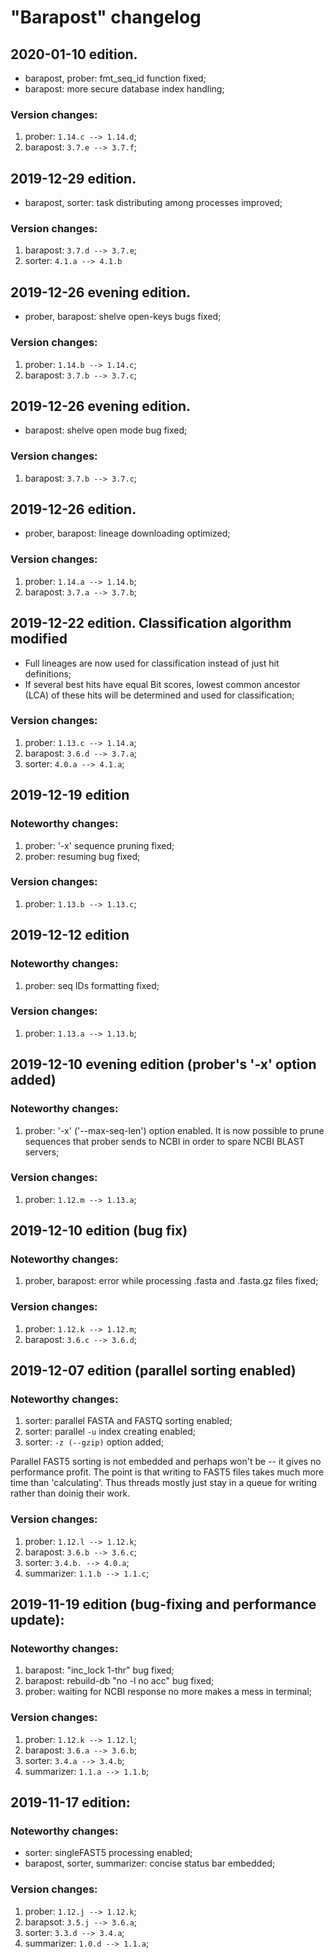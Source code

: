 # "Barapost" changelog

## 2020-01-10 edition.

- barapost, prober: fmt_seq_id function fixed;
- barapost: more secure database index handling;

### Version changes:

1. prober: `1.14.c --> 1.14.d`;
2. barapost: `3.7.e --> 3.7.f`;

## 2019-12-29 edition.

- barapost, sorter: task distributing among processes improved;

### Version changes:

1. barapost: `3.7.d --> 3.7.e`;
2. sorter: `4.1.a --> 4.1.b`

## 2019-12-26 evening edition.

- prober, barapost: shelve open-keys bugs fixed;

### Version changes:

1. prober: `1.14.b --> 1.14.c`;
2. barapost: `3.7.b --> 3.7.c`;

## 2019-12-26 evening edition.

- barapost: shelve open mode bug fixed;

### Version changes:

1. barapost: `3.7.b --> 3.7.c`;

## 2019-12-26 edition.

- prober, barapost: lineage downloading optimized;

### Version changes:

1. prober: `1.14.a --> 1.14.b`;
2. barapost: `3.7.a --> 3.7.b`;


## 2019-12-22 edition. Classification algorithm modified

- Full lineages are now used for classification instead of just hit definitions;
- If several best hits have equal Bit scores, lowest common ancestor (LCA) of these hits will be determined and used for classification;

### Version changes:

1. prober: `1.13.c --> 1.14.a`;
2. barapost: `3.6.d --> 3.7.a`;
3. sorter: `4.0.a --> 4.1.a`;

## 2019-12-19 edition

### Noteworthy changes:

1. prober: '-x' sequence pruning fixed;
2. prober: resuming bug fixed;

### Version changes:

1. prober: `1.13.b --> 1.13.c`;

## 2019-12-12 edition

### Noteworthy changes:

1. prober: seq IDs formatting fixed;

### Version changes:

1. prober: `1.13.a --> 1.13.b`;

## 2019-12-10 evening edition (prober's '-x' option added)

### Noteworthy changes:

1. prober: '-x' ('--max-seq-len') option enabled. It is now possible to prune sequences that prober sends to NCBI in order to spare NCBI BLAST servers;

### Version changes:

1. prober: `1.12.m --> 1.13.a`;

## 2019-12-10 edition (bug fix)

### Noteworthy changes:

1. prober, barapost: error while processing .fasta and .fasta.gz files fixed;

### Version changes:

1. prober: `1.12.k --> 1.12.m`;
2. barapost: `3.6.c --> 3.6.d`;

## 2019-12-07 edition (parallel sorting enabled)

### Noteworthy changes:

1. sorter: parallel FASTA and FASTQ sorting enabled;
2. sorter: parallel `-u` index creating enabled;
3. sorter: `-z (--gzip)` option added;

Parallel FAST5 sorting is not embedded and perhaps won't be -- it gives no performance profit. The point is that writing to FAST5 files takes much more time than 'calculating'. Thus threads mostly just stay in a queue for writing rather than doinig their work.

### Version changes:

1. prober: `1.12.l --> 1.12.k`;
2. barapost: `3.6.b --> 3.6.c`;
3. sorter: `3.4.b. --> 4.0.a`;
4. summarizer: `1.1.b --> 1.1.c`;

## 2019-11-19 edition (bug-fixing and performance update):

### Noteworthy changes:

1. barapost: "inc_lock 1-thr" bug fixed;
2. barapost: rebuild-db "no -l no acc" bug fixed;
3. prober: waiting for NCBI response no more makes a mess in terminal;

### Version changes:

1. prober: `1.12.k --> 1.12.l`;
2. barapost: `3.6.a --> 3.6.b`;
3. sorter: `3.4.a --> 3.4.b`;
4. summarizer: `1.1.a --> 1.1.b`;

## 2019-11-17 edition:

### Noteworthy changes:

- sorter: singleFAST5 processing enabled;
- barapost, sorter, summarizer: concise status bar embedded;

### Version changes:

1. prober: `1.12.j --> 1.12.k`;
2. barapsot: `3.5.j --> 3.6.a`;
3. sorter: `3.3.d --> 3.4.a`;
4. summarizer: `1.0.d --> 1.1.a`;